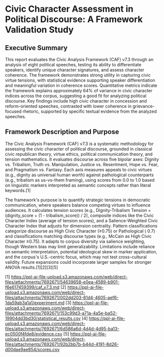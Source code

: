# Civic Character Assessment in Political Discourse: A Framework Validation Study

## Executive Summary

This report evaluates the Civic Analysis Framework (CAF) v7.3 through an analysis of eight political speeches, testing its ability to differentiate speakers, identify unique character signatures, and assess character coherence. The framework demonstrates strong utility in capturing civic virtue tensions, with statistical evidence supporting speaker differentiation and meaningful variation in coherence scores. Quantitative metrics indicate the framework explains approximately 64% of variance in civic character indices across the corpus, suggesting a good fit for analyzing political discourse. Key findings include high civic character in concession and reform-oriented speeches, contrasted with lower coherence in grievance-focused rhetoric, supported by specific textual evidence from the analyzed speeches.

## Framework Description and Purpose

The Civic Analysis Framework (CAF) v7.3 is a systematic methodology for assessing the civic character of political discourse, grounded in classical civic republican theory, virtue ethics, political communication theory, and tension mathematics. It evaluates discourse across five bipolar axes: Dignity vs. Tribalism, Truth vs. Manipulation, Justice vs. Resentment, Hope vs. Fear, and Pragmatism vs. Fantasy. Each axis measures appeals to civic virtues (e.g., dignity as universal human worth) against pathological counterparts (e.g., tribalism as us-vs-them framing), using scores from 0.0 to 1.0 based on linguistic markers interpreted as semantic concepts rather than literal keywords.[1]

The framework's purpose is to quantify strategic tensions in democratic communication, where speakers balance competing virtues to influence audiences. It calculates tension scores (e.g., Dignity-Tribalism Tension = (dignity_score + (1 - tribalism_score)) / 2), composite indices like the Civic Character Index (average of tension scores), and a Salience-Weighted Civic Character Index that adjusts for dimension centrality. Pattern classifications categorize discourse as High Civic Character (≥0.75) or Pathological ( 0.7) and classifications matching discourse types (e.g., McCain as High Civic Character ≥0.75). It adapts to corpus diversity via salience weighting, though Western bias may limit generalizability. Limitations include reliance on semantic interpretation, potential ideological skew in marker application, and the corpus's U.S.-centric focus, which may not test cross-cultural validity. Future expansions could incorporate larger samples for stronger ANOVA results.[1][2][3][5]

[1] https://ppl-ai-file-upload.s3.amazonaws.com/web/direct-files/attachments/7692671/54639658-e0ea-4589-b901-f6e617459399/caf_v7.3.md
[2] https://ppl-ai-file-upload.s3.amazonaws.com/web/direct-files/attachments/7692671/002dd203-81d4-4605-aef6-1da59ab3a1a1/experiment.md
[3] https://ppl-ai-file-upload.s3.amazonaws.com/web/direct-files/attachments/7692671/153c99d3-a71a-4a5e-ba52-19904dd3bd30/statistical_results.csv
[4] https://ppl-ai-file-upload.s3.amazonaws.com/web/direct-files/attachments/7692671/6d586a6d-4d4d-4d95-ba13-ec0500f4fde8/evidence.csv
[5] https://ppl-ai-file-upload.s3.amazonaws.com/web/direct-files/attachments/7692671/92b2bb7b-b44d-4191-8d26-d00dae9ae854/scores.csv